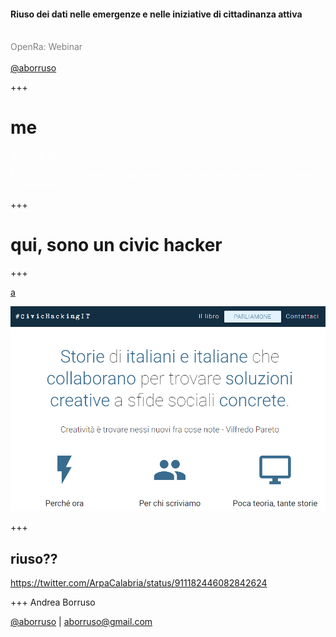 #### Riuso dei dati nelle emergenze e nelle iniziative di cittadinanza attiva
<br>
<span style="color:gray">OpenRa: Webinar</span>
<br>
<span style="color:gray"></span>
<br>
<span style="color:gray"><a href="https://twitter.com/aborruso" target="_blank">@aborruso</a></span>

+++

# me

<span style="color:white">Sono un geomatico</span>

<span style="color:white">Mi occupo rilevamento e trattamento informatico
dei dati relativi alla terra e all’ambiente.</span>

+++

# qui, sono un civic hacker

+++



[a](http://civichacking.it)

[![Creative Commons License](./imgs/civicHacking.png)](http://creativecommons.org/licenses/by-nc-nd/3.0/)

+++

## riuso??

https://twitter.com/ArpaCalabria/status/911182446082842624

+++
Andrea Borruso

[@aborruso](https://twitter.com/aborruso) | [aborruso@gmail.com](mailto:aborruso@gmail.com)
